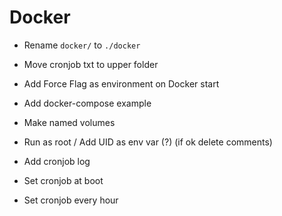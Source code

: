 # Docker
+ Rename `docker/` to `./docker`
+ Move cronjob txt to upper folder
+ Add Force Flag as environment on Docker start
+ Add docker-compose example
+ Make named volumes

+ Run as root / Add UID as env var (?) (if ok delete comments)
+ Add cronjob log
+ Set cronjob at boot
+ Set cronjob every hour